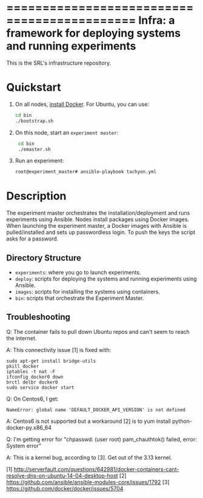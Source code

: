 ============================================
Infra: a framework for deploying systems and running experiments
============================================

This is the SRL's infrastructure repository. 

Quickstart
==========

1. On all nodes, [install Docker](https://docs.docker.com/installation). For Ubuntu, you can use:

    ```bash
    cd bin
    ./bootstrap.sh
    ```

2. On this node, start an ``experiment master``:

    ```bash
     cd bin
     ./emaster.sh
     ```

3. Run an experiment:

    ```bash
    root@experiment_master# ansible-playbook tachyon.yml
    ```

Description
===========

The experiment master orchestrates the installation/deployment and runs experiments using Ansible. Nodes install packages using Docker images. When launching the experiment master, a Docker images with Ansible is pulled/installed and sets up passwordless login. To push the keys the script asks for a password.

Directory Structure
-------------------

- ``experiments``: where you go to launch experiments. 
- ``deploy``: scripts for deploying the systems and running experiments using Ansible.
- ``images``: scripts for installing the systems using containers. 
- ``bin``: scripts that orchestrate the Experiment Master.

Troubleshooting
---
Q: The container fails to pull down Ubuntu repos and can't seem to reach the internet.

A: This connectivity issue [1] is fixed with:

    sudo apt-get install bridge-utils
    pkill docker
    iptables -t nat -F
    ifconfig docker0 down
    brctl delbr docker0
    sudo service docker start

Q: On Centos6, I get:

    NameError: global name 'DEFAULT_DOCKER_API_VERSION' is not defined

A: Centos6 is not supported but a workaround [2] is to yum install python-docker-py.x86_64

Q: I'm getting error for "chpasswd: (user root) pam_chauthtok() failed, error: System error"

A: This is a kernel bug, according to [3]. Get out of the 3.13 kernel.

[1] http://serverfault.com/questions/642981/docker-containers-cant-resolve-dns-on-ubuntu-14-04-desktop-host
[2] https://github.com/ansible/ansible-modules-core/issues/1792
[3] https://github.com/docker/docker/issues/5704
